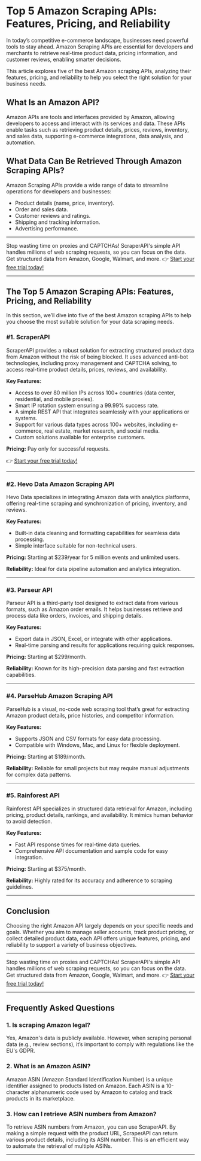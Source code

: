 # Top 5 Amazon Scraping APIs: Features, Pricing, and Reliability

In today’s competitive e-commerce landscape, businesses need powerful tools to stay ahead. Amazon Scraping APIs are essential for developers and merchants to retrieve real-time product data, pricing information, and customer reviews, enabling smarter decisions.

This article explores five of the best Amazon scraping APIs, analyzing their features, pricing, and reliability to help you select the right solution for your business needs.

## What Is an Amazon API?

Amazon APIs are tools and interfaces provided by Amazon, allowing developers to access and interact with its services and data. These APIs enable tasks such as retrieving product details, prices, reviews, inventory, and sales data, supporting e-commerce integrations, data analysis, and automation.

## What Data Can Be Retrieved Through Amazon Scraping APIs?

Amazon Scraping APIs provide a wide range of data to streamline operations for developers and businesses:

- Product details (name, price, inventory).
- Order and sales data.
- Customer reviews and ratings.
- Shipping and tracking information.
- Advertising performance.

---

Stop wasting time on proxies and CAPTCHAs! ScraperAPI's simple API handles millions of web scraping requests, so you can focus on the data. Get structured data from Amazon, Google, Walmart, and more. 👉 [Start your free trial today!](https://bit.ly/Scraperapi)

---

## The Top 5 Amazon Scraping APIs: Features, Pricing, and Reliability

In this section, we’ll dive into five of the best Amazon scraping APIs to help you choose the most suitable solution for your data scraping needs.

### #1. ScraperAPI

ScraperAPI provides a robust solution for extracting structured product data from Amazon without the risk of being blocked. It uses advanced anti-bot technologies, including proxy management and CAPTCHA solving, to access real-time product details, prices, reviews, and availability.

**Key Features:**

- Access to over 80 million IPs across 100+ countries (data center, residential, and mobile proxies).
- Smart IP rotation system ensuring a 99.99% success rate.
- A simple REST API that integrates seamlessly with your applications or systems.
- Support for various data types across 100+ websites, including e-commerce, real estate, market research, and social media.
- Custom solutions available for enterprise customers.

**Pricing:** Pay only for successful requests.

👉 [Start your free trial today!](https://bit.ly/Scraperapi)

---

### #2. Hevo Data Amazon Scraping API

Hevo Data specializes in integrating Amazon data with analytics platforms, offering real-time scraping and synchronization of pricing, inventory, and reviews.

**Key Features:**

- Built-in data cleaning and formatting capabilities for seamless data processing.
- Simple interface suitable for non-technical users.

**Pricing:** Starting at $239/year for 5 million events and unlimited users.

**Reliability:** Ideal for data pipeline automation and analytics integration.

---

### #3. Parseur API

Parseur API is a third-party tool designed to extract data from various formats, such as Amazon order emails. It helps businesses retrieve and process data like orders, invoices, and shipping details.

**Key Features:**

- Export data in JSON, Excel, or integrate with other applications.
- Real-time parsing and results for applications requiring quick responses.

**Pricing:** Starting at $299/month.

**Reliability:** Known for its high-precision data parsing and fast extraction capabilities.

---

### #4. ParseHub Amazon Scraping API

ParseHub is a visual, no-code web scraping tool that’s great for extracting Amazon product details, price histories, and competitor information.

**Key Features:**

- Supports JSON and CSV formats for easy data processing.
- Compatible with Windows, Mac, and Linux for flexible deployment.

**Pricing:** Starting at $189/month.

**Reliability:** Reliable for small projects but may require manual adjustments for complex data patterns.

---

### #5. Rainforest API

Rainforest API specializes in structured data retrieval for Amazon, including pricing, product details, rankings, and availability. It mimics human behavior to avoid detection.

**Key Features:**

- Fast API response times for real-time data queries.
- Comprehensive API documentation and sample code for easy integration.

**Pricing:** Starting at $375/month.

**Reliability:** Highly rated for its accuracy and adherence to scraping guidelines.

---

## Conclusion

Choosing the right Amazon API largely depends on your specific needs and goals. Whether you aim to manage seller accounts, track product pricing, or collect detailed product data, each API offers unique features, pricing, and reliability to support a variety of business objectives.

---

Stop wasting time on proxies and CAPTCHAs! ScraperAPI's simple API handles millions of web scraping requests, so you can focus on the data. Get structured data from Amazon, Google, Walmart, and more. 👉 [Start your free trial today!](https://bit.ly/Scraperapi)

---

## Frequently Asked Questions

### 1. Is scraping Amazon legal?

Yes, Amazon's data is publicly available. However, when scraping personal data (e.g., review sections), it’s important to comply with regulations like the EU's GDPR.

### 2. What is an Amazon ASIN?

Amazon ASIN (Amazon Standard Identification Number) is a unique identifier assigned to products listed on Amazon. Each ASIN is a 10-character alphanumeric code used by Amazon to catalog and track products in its marketplace.

### 3. How can I retrieve ASIN numbers from Amazon?

To retrieve ASIN numbers from Amazon, you can use ScraperAPI. By making a simple request with the product URL, ScraperAPI can return various product details, including its ASIN number. This is an efficient way to automate the retrieval of multiple ASINs.

---
